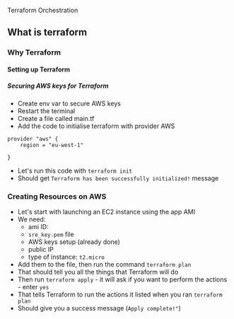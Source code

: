  Terraform Orchestration
## What is terraform
### Why Terraform
#### Setting up Terraform
##### Securing AWS keys for Terraform

- Create env var to secure AWS keys
- Restart the terminal
- Create a file called main.tf
- Add the code to initialise terraform with provider AWS

```
provider "aws" {
    region = "eu-west-1"

}
```

- Let's run this code with `terraform init`
- Should get `Terraform has been successfully initialized!` message

### Creating Resources on AWS
- Let's start with launching an EC2 instance using the app AMI
- We need:
    - ami ID: ` `
    - `sre_key.pem` file
    - AWS keys setup (already done)
    - public IP
    - type of instance: `t2.micro`
- Add them to the file, then run the command `terraform plan`
- That should tell you all the things that Terraform will do
- Then run `terraform apply` - it will ask if you want to perform the actions - enter `yes`
- That tells Terraform to run the actions it listed when you ran `terraform plan`
- Should give you a success message (`Apply complete!"`)